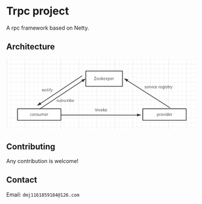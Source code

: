 # Trpc project

A rpc framework based on Netty.

## Architecture

![Trpc skeleton](doc/skeleton.png)

## Contributing

Any contribution is welcome!

## Contact

Email: `dmj1161859184@126.com`

